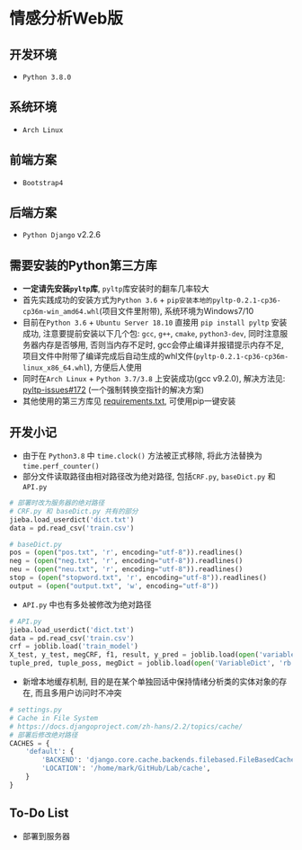 # 情感分析Web版

## 开发环境

- `Python 3.8.0`

## 系统环境

- `Arch Linux`

## 前端方案

- `Bootstrap4`

## 后端方案

-  `Python Django` v2.2.6

## 需要安装的Python第三方库

- **一定请先安装`pyltp`库**, `pyltp`库安装时的翻车几率较大
- 首先实践成功的安装方式为`Python 3.6` + `pip安装本地的pyltp-0.2.1-cp36-cp36m-win_amd64.whl`(项目文件里附带), 系统环境为Windows7/10
- 目前在`Python 3.6` + `Ubuntu Server 18.10` 直接用 `pip install pyltp` 安装成功, 注意要提前安装以下几个包: `gcc`, `g++`, `cmake`, `python3-dev`, 同时注意服务器内存是否够用, 否则当内存不足时, gcc会停止编译并报错提示内存不足, 项目文件中附带了编译完成后自动生成的whl文件(`pyltp-0.2.1-cp36-cp36m-linux_x86_64.whl`), 方便后人使用
- 同时在`Arch Linux` + `Python 3.7/3.8` 上安装成功(gcc v9.2.0), 解决方法见: [pyltp-issues#172](https://github.com/HIT-SCIR/pyltp/issues/172) (一个强制转换空指针的解决方案)
- 其他使用的第三方库见 [requirements.txt](./requirements.txt), 可使用pip一键安装

## 开发小记

- 由于在 `Python3.8` 中 `time.clock()` 方法被正式移除, 将此方法替换为 `time.perf_counter()`
- 部分文件读取路径由相对路径改为绝对路径, 包括`CRF.py`, `baseDict.py` 和 `API.py`
```python
# 部署时改为服务器的绝对路径
# CRF.py 和 baseDict.py 共有的部分
jieba.load_userdict('dict.txt')
data = pd.read_csv('train.csv')
```

```python
# baseDict.py
pos = (open("pos.txt", 'r', encoding="utf-8")).readlines()
neg = (open("neg.txt", 'r', encoding="utf-8")).readlines()
neu = (open("neu.txt", 'r', encoding="utf-8")).readlines()
stop = (open("stopword.txt", 'r', encoding="utf-8")).readlines()
output = (open("output.txt", 'w', encoding="utf-8"))
```
- `API.py` 中也有多处被修改为绝对路径
```python
# API.py
jieba.load_userdict('dict.txt')
data = pd.read_csv('train.csv')
crf = joblib.load('train_model')
X_test, y_test, megCRF, f1, result, y_pred = joblib.load(open('variableCRF', 'rb'))
tuple_pred, tuple_poss, megDict = joblib.load(open('VariableDict', 'rb'))
```
- 新增本地缓存机制, 目的是在某个单独回话中保持情绪分析类的实体对象的存在, 而且多用户访问时不冲突
```python
# settings.py
# Cache in File System
# https://docs.djangoproject.com/zh-hans/2.2/topics/cache/
# 部署后修改绝对路径
CACHES = {
    'default': {
        'BACKEND': 'django.core.cache.backends.filebased.FileBasedCache',
        'LOCATION': '/home/mark/GitHub/Lab/cache',
    }
}
```

## To-Do List

- 部署到服务器